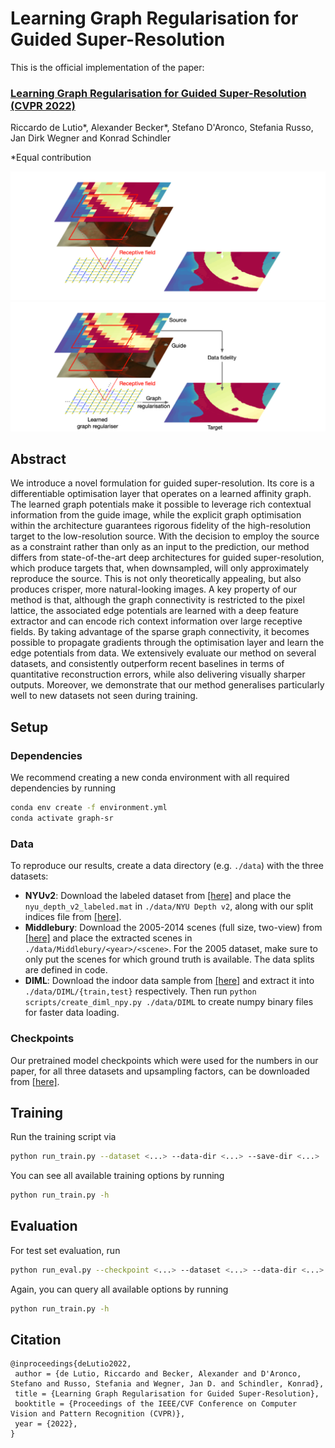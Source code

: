 # Learning Graph Regularisation for Guided Super-Resolution

This is the official implementation of the paper: 

### [Learning Graph Regularisation for Guided Super-Resolution (CVPR 2022)](https://arxiv.org/abs/2203.14297)

Riccardo de Lutio*, Alexander Becker*, Stefano D'Aronco, Stefania Russo, Jan Dirk Wegner and Konrad Schindler 

&ast;Equal contribution

![Teaser](images/teaser_dark.png#gh-dark-mode-only)
![Teaser](images/teaser_light.png#gh-light-mode-only)

## Abstract

We introduce a novel formulation for guided super-resolution. Its core is a differentiable optimisation layer that operates on a learned affinity graph. The learned graph potentials make it possible to leverage rich contextual information from the guide image, while the explicit graph optimisation within the architecture guarantees rigorous fidelity of the high-resolution target to the low-resolution source. 
With the decision to employ the source as a constraint rather than only as an input to the prediction, our method differs from state-of-the-art deep architectures for guided super-resolution, which produce targets that, when downsampled, will only approximately reproduce the source. This is not only theoretically appealing, but also produces crisper, more natural-looking images.
A key property of our method is that, although the graph connectivity is restricted to the pixel lattice, the associated edge potentials are learned with a deep feature extractor and can encode rich context information over large receptive fields. By taking advantage of the sparse graph connectivity, it becomes possible to propagate gradients through the optimisation layer and learn the edge potentials from data.
We extensively evaluate our method on several datasets, and consistently outperform recent baselines in terms of quantitative reconstruction errors, while also delivering visually sharper outputs. Moreover, we demonstrate that our method generalises particularly well to new datasets not seen during training.

## Setup

### Dependencies
We recommend creating a new conda environment with all required dependencies by running
```bash
conda env create -f environment.yml
conda activate graph-sr
```

### Data
To reproduce our results, create a data directory (e.g. `./data`) with the three datasets:
* **NYUv2**: Download the labeled dataset from [[here]](https://cs.nyu.edu/~silberman/datasets/nyu_depth_v2.html) and place the `nyu_depth_v2_labeled.mat` in `./data/NYU Depth v2`, along with our split indices file from [[here]](https://drive.google.com/file/d/1MclM7cejBAFBilZUJ4xCRBhzv6SJvJ7v/view?usp=sharing).
* **Middlebury**: Download the 2005-2014 scenes (full size, two-view) from [[here]](https://vision.middlebury.edu/stereo/data/) and place the extracted scenes in `./data/Middlebury/<year>/<scene>`. For the 2005 dataset, make sure to only put the scenes for which ground truth is available. The data splits are defined in code.
* **DIML**: Download the indoor data sample from [[here]](https://dimlrgbd.github.io) and extract it into `./data/DIML/{train,test}` respectively. Then run `python scripts/create_diml_npy.py ./data/DIML` to create numpy binary files for faster data loading.

### Checkpoints
Our pretrained model checkpoints which were used for the numbers in our paper, for all three datasets and upsampling factors, can be downloaded from [[here]](https://drive.google.com/drive/folders/17WgvuyoPnQPpOwIlzQSn20I8PB36bCzO?usp=sharing).

## Training

Run the training script via
```bash
python run_train.py --dataset <...> --data-dir <...> --save-dir <...>
```
You can see all available training options by running 
```bash
python run_train.py -h
```

## Evaluation

For test set evaluation, run

```bash
python run_eval.py --checkpoint <...> --dataset <...> --data-dir <...>
```
Again, you can query all available options by running 
```bash
python run_train.py -h
```

## Citation
```
@inproceedings{deLutio2022,
 author = {de Lutio, Riccardo and Becker, Alexander and D'Aronco, Stefano and Russo, Stefania and Wegner, Jan D. and Schindler, Konrad},
 title = {Learning Graph Regularisation for Guided Super-Resolution},
 booktitle = {Proceedings of the IEEE/CVF Conference on Computer Vision and Pattern Recognition (CVPR)},
 year = {2022},
} 
```
